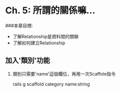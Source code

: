 # Ch. 5: 所謂的關係嘛…

###本章目標:
* 了解Relationship是資料間的關聯
* 了解如何建立Relationship

## 加入'類別'功能
  1. 類別只需要'name'這個欄位，再用一次Scaffole指令

        rails g scaffold category name:string
  
